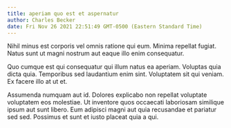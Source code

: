 ```yaml
---
title: aperiam quo est et aspernatur
author: Charles Becker
date: Fri Nov 26 2021 22:51:49 GMT-0500 (Eastern Standard Time)
---
```

Nihil minus est corporis vel omnis ratione qui eum. Minima repellat fugiat. Natus sunt ut magni nostrum aut eaque illo enim consequatur.

 Quo cumque est qui consequatur qui illum natus ea aperiam. Voluptas quia dicta quia. Temporibus sed laudantium enim sint. Voluptatem sit qui veniam. Ex facere illo at ut et.

 Assumenda numquam aut id. Dolores explicabo non repellat voluptate voluptatem eos molestiae. Ut inventore quos occaecati laboriosam similique ipsum aut sunt libero. Eum adipisci magni aut quia recusandae et pariatur sed sed. Possimus et sunt et iusto placeat quia a qui.
